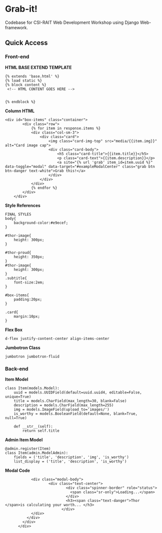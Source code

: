# Grab-it!
Codebase for CSI-RAIT Web Development Workshop using Django Web-framework.

## Quick Access 

### Front-end

**HTML BASE EXTEND TEMPLATE**

```
{% extends 'base.html' %}
{% load static %}
{% block content %}
 <!-- HTML CONTENT GOES HERE -->


{% endblock %}
```

**Column HTML**
```
<div id="box-items" class="container">
        <div class="row">
            {% for item in response.items %}
            <div class="col-sm-3">
                <div class="card">
                    <img class="card-img-top" src="media/{{item.img}}" alt="Card image cap">
                    <div class="card-body">
                        <h5 class="card-title">{{item.title}}</h5>
                        <p class="card-text">{{item.description}}</p>
                        <a site="{% url 'grab' item_id=item.uuid %}" data-toggle="modal" data-target="#exampleModalCenter" class="grab btn btn-danger text-white">Grab this!</a>
                    </div>  
                </div>
            </div>
            {% endfor %}
        </div>
    </div>
```

**Style References**
```
FINAL STYLES 
body{
    background-color:#e9ecef;
}

#thor-image{
    height: 300px;
}

#thor-proud{
    height: 350px;
}
#thor-image{
    height: 300px;
}
.subtitle{
    font-size:2em;
}

#box-items{
    padding:20px;
}

.card{
    margin:10px;
}
```

**Flex Box**
```
d-flex justify-content-center align-items-center
```

**Jumbotron Class**
```
jumbotron jumbotron-fluid
```

### Back-end

**Item Model**
```
class Item(models.Model):
    uuid = models.UUIDField(default=uuid.uuid4, editable=False, unique=True)
    title = models.CharField(max_length=30, blank=False)
    description = models.CharField(max_length=255)
    img = models.ImageField(upload_to='images/')
    is_worthy = models.BooleanField(default=None, blank=True, null=True)

    def __str__(self):
        return self.title
```

**Admin Item Model**
```
@admin.register(Item)
class Item(admin.ModelAdmin):
    fields = ('title', 'description', 'img', 'is_worthy')
    list_display = ('title', 'description', 'is_worthy')
```


**Modal Code**
    <div class="modal fade" id="exampleModalCenter" tabindex="-1" role="dialog" aria-labelledby="exampleModalCenterTitle" aria-hidden="true">
            <div class="modal-dialog modal-dialog-centered" role="document">
              <div class="modal-content">
                
                <div class="modal-body">
                        <div class="text-center">
                                <div class="spinner-border" role="status">
                                  <span class="sr-only">Loading...</span>
                                </div>
                                <h3><span class="text-danger">Thor </span>is calculating your worth... </h3>
                              </div>
                </div>
              </div>
            </div>
          </div>
